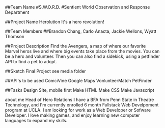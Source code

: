 ##Team Name
#S.W.O.R.D.
#Sentient World Observation and Response Department

##Project Name
Herolution
It's a hero revolution!

##Team Members
##Brandon Chang, Carlo Anacta, Jackie Wellons, Wyatt Thomson

##Project Description
Find the Avengers, a map of where our favorite Marvel heros live and where big events take place from the movies.  You can be a hero and volunteer. Then you can also find a sidekick, using a petfinder API to find a pet to adopt.

##Sketch Final Project
see media folder

##API's to be used
ComciVine
Google Maps
VonlunteerMatch
PetFinder

##Tasks
Design Site, mobile first
Make HTML
Make CSS
Make Javascript


about me
Head of Hero Relations
I have a BFA from Penn State in Theatre Technology, and I'm currently enrolled  6 month Fullstack Web Develpoment program at UCLA.  I am looking for work as a Web Developer or Sofware Developer.  I love making games, and enjoy learning new computer languages to expand my skills.
